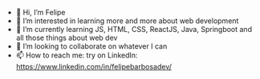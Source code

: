 - 👋 Hi, I’m Felipe
- 👀 I’m interested in learning more and more about web development 
- 🌱 I’m currently learning JS, HTML, CSS, ReactJS, Java, Springboot and all those things about web dev 
- 💞️ I’m looking to collaborate on whatever I can
- 📫 How to reach me: try on LinkedIn: https://www.linkedin.com/in/felipebarbosadev/
<!---
jfelipedev/jfelipedev is a ✨ special ✨ repository because its `README.md` (this file) appears on your GitHub profile.
You can click the Preview link to take a look at your changes.
--->
